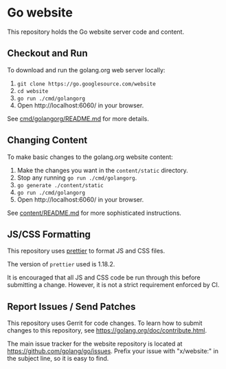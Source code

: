 # Go website

This repository holds the Go website server code and content.

## Checkout and Run

To download and run the golang.org web server locally:

 1. `git clone https://go.googlesource.com/website`
 2. `cd website`
 3. `go run ./cmd/golangorg`
 4. Open http://localhost:6060/ in your browser.

See [cmd/golangorg/README.md](cmd/golangorg/README.md) for more details.

## Changing Content

To make basic changes to the golang.org website content:

 1. Make the changes you want in the `content/static` directory.
 2. Stop any running `go run ./cmd/golangorg`.
 3. `go generate ./content/static`
 4. `go run ./cmd/golangorg`
 5. Open http://localhost:6060/ in your browser.

See [content/README.md](content/README.md) for more sophisticated instructions.

## JS/CSS Formatting

This repository uses [prettier](https://prettier.io/) to format JS and CSS files.

The version of `prettier` used is 1.18.2.

It is encouraged that all JS and CSS code be run through this before submitting
a change. However, it is not a strict requirement enforced by CI.

## Report Issues / Send Patches

This repository uses Gerrit for code changes. To learn how to submit changes to
this repository, see https://golang.org/doc/contribute.html.

The main issue tracker for the website repository is located at
https://github.com/golang/go/issues. Prefix your issue with "x/website:" in the
subject line, so it is easy to find.
